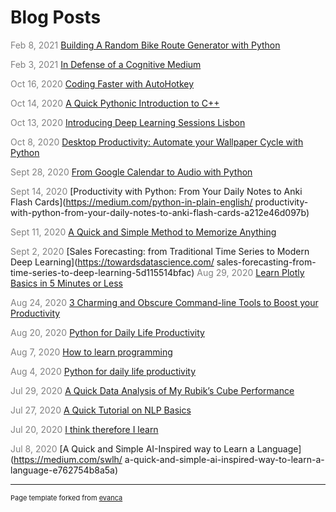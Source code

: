 # Blog Posts
<span style="color: gray">Feb 8, 2021</span>
[Building A Random Bike Route Generator with Python](https://medium.com/me/stats/post/3b748e)

<span style="color: gray"> Feb 3, 2021 </span> 
[In Defense of a Cognitive Medium](https://towardsdatascience.com/in-defense-of-a-cognitive-medium-9d6f91336625)

<span style="color: gray">Oct 16, 2020</span> 
[Coding Faster with AutoHotkey](https://medium.com/me/stats/post/453a2face9af)

<span style="color: gray">Oct 14, 2020</span> 
 [A Quick Pythonic Introduction to C++](https://medium.com/me/stats/post/50eef9b023d7)

 <span style="color: gray">Oct 13, 2020</span> 
 [Introducing Deep Learning Sessions Lisbon](https://medium.com/me/stats/post/f7dbb63a8800)

 <span style="color: gray">Oct 8, 2020</span> 
 [Desktop Productivity: Automate your Wallpaper Cycle with Python](https://medium.com/me/stats/post/b3ef3579cdfd)

 <span style="color: gray">Sept 28, 2020</span> 
 [From Google Calendar to Audio with Python](https://medium.com/me/stats/post/a34f0ce23a3c)

 <span style="color: gray">Sept 14, 2020</span> 
 [Productivity with Python: From Your Daily Notes to Anki Flash Cards](https://medium.com/python-in-plain-english/
 productivity-with-python-from-your-daily-notes-to-anki-flash-cards-a212e46d097b)
 
 <span style="color: gray">Sept 11, 2020</span> 
 [A Quick  and Simple Method to Memorize Anything](https://medium.com/me/stats/post/ca6746f6d741)

 <span style="color: gray">Sept 2, 2020</span> 
 [Sales Forecasting: from Traditional Time Series to Modern Deep Learning](https://towardsdatascience.com/
 sales-forecasting-from-time-series-to-deep-learning-5d115514bfac)
 <span style="color: gray">Aug 29, 2020</span> 
 [Learn Plotly Basics in 5 Minutes or Less](https://medium.com/me/stats/post/de1bf8d20436)

 <span style="color: gray">Aug 24, 2020 </span> 
[3 Charming and Obscure Command-line Tools to Boost your Productivity](https://medium.com/me/stats/post/18981fa5e546)

<span style="color: gray">Aug 20, 2020 </span> 
[Python for Daily Life Productivity](https://medium.com/me/stats/post/6be1562e59b0)

<span style="color: gray">Aug 7, 2020</span> 
[How to learn programming](https://medium.com/me/stats/post/4d64115b10df)

<span style="color: gray">Aug 4, 2020</span> 
[Python for daily life productivity](https://medium.com/me/stats/post/70ce1943c35b)

<span style="color: gray">Jul 29, 2020</span> 
[A Quick Data Analysis of My Rubik’s Cube Performance](https://medium.com/me/stats/post/998a74eeeb27)

<span style="color: gray"> Jul 27, 2020 </span> 
[A Quick Tutorial on NLP Basics](https://medium.com/swlh/a-quick-tutorial-on-nlp-basics-66082c242262)

<span style="color: gray">Jul 20, 2020</span> 
[I think therefore I learn](https://medium.com/me/stats/post/ac824413991f)

<span style="color: gray"> Jul 8, 2020 </span> 
[A Quick and Simple AI-Inspired way to Learn a Language](https://medium.com/swlh/
a-quick-and-simple-ai-inspired-way-to-learn-a-language-e762754b8a5a)










 


---

<p style="font-size:11px">Page template forked from <a href="https://github.com/evanca/quick-portfolio">evanca</a></p>
<!-- Remove above link if you don't want to attibute -->

